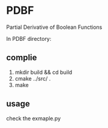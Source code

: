 # PDBF
Partial Derivative of Boolean Functions

In PDBF directory:
## complie
1. mkdir build && cd build
2. cmake ../src/ .
3. make

## usage
check the exmaple.py
